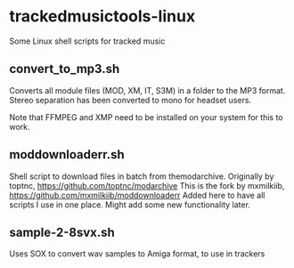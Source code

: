 # trackedmusictools-linux
Some Linux shell scripts for tracked music

## convert_to_mp3.sh
Converts all module files (MOD, XM, IT, S3M) in a folder to the MP3 format.
Stereo separation has been converted to mono for headset users.

Note that FFMPEG and XMP need to be installed on your system for this to work.

## moddownloaderr.sh
Shell script to download files in batch from themodarchive. 
Originally by toptnc, https://github.com/toptnc/modarchive
This is the fork by mxmilkiib, https://github.com/mxmilkiib/moddownloaderr
Added here to have all scripts I use in one place. Might add some new functionality later. 

## sample-2-8svx.sh
Uses SOX to convert wav samples to Amiga format, to use in trackers
